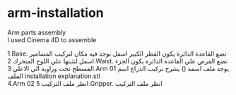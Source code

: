 # arm-installation
Arm parts assembly    
I used Cinema 4D to assemble   

1.Base.  تضع القاعدة الدائرة يكون القطر الكبير اسفل بوجد فيه مكان لتركيب المسامير اسفل لتثبتها علي اللوح المتحرك
2.Waist.  تضع القرص علي القاعدة الدائرة يكون الجزء المسطح تحت وزاوية الي الاعلي
3.Arm 01   يوجد ملف اسمه () يشرح تركيب الذراع
اسم الملف installation explanation.stl  
4.Arm 02   انظر ملف التركيب
5.Gripper.   انظر ملف التركيب
